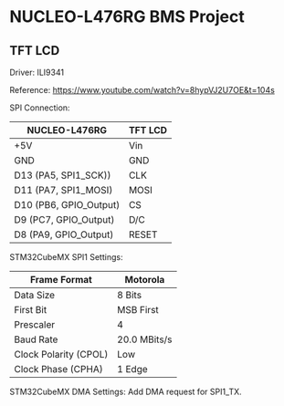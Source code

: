 # NUCLEO-L476RG BMS Project

## TFT LCD

Driver: ILI9341

Reference: https://www.youtube.com/watch?v=8hypVJ2U7OE&t=104s

SPI Connection:

| NUCLEO-L476RG          | TFT LCD |
|------------------------|---------|
| +5V                    | Vin     |
| GND                    | GND     |
| D13 (PA5, SPI1_SCK))   | CLK     |
| D11 (PA7, SPI1_MOSI)   | MOSI    |
| D10 (PB6, GPIO_Output) | CS      |
| D9 (PC7, GPIO_Output)  | D/C     |
| D8 (PA9, GPIO_Output)  | RESET   |

STM32CubeMX SPI1 Settings:

| Frame Format          | Motorola     |
|-----------------------|--------------|
| Data Size             | 8 Bits       |
| First Bit             | MSB First    |
| Prescaler             | 4            |
| Baud Rate             | 20.0 MBits/s |
| Clock Polarity (CPOL) | Low          |
| Clock Phase (CPHA)    | 1 Edge       |

STM32CubeMX DMA Settings: Add DMA request for SPI1_TX.